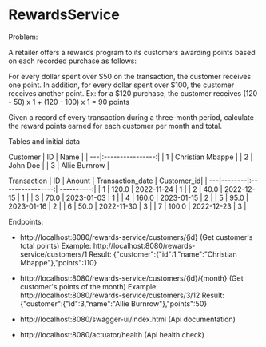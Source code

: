 # RewardsService
 Problem:

A retailer offers a rewards program to its customers awarding points based on each recorded purchase as follows:

For every dollar spent over $50 on the transaction, the customer receives one point.
In addition, for every dollar spent over $100, the customer receives another point.
Ex: for a $120 purchase, the customer receives
(120 - 50) x 1 + (120 - 100) x 1 = 90 points


Given a record of every transaction during a three-month period, calculate the reward points earned for each customer per month and total. 

Tables and initial data

Customer
| ID | Name             |
| ---|:----------------:|
| 1  | Christian Mbappe |
| 2  | John Doe         |
| 3  | Allie Burnrow    |

Transaction
| ID | Anount | Transaction_date | Customer_id|
| ---|--------|:----------------:| ----------:|
| 1  | 120.0	 | 2022-11-24	      | 1          |
|	2  | 40.0	  | 2022-12-15	      | 1          |
| 3	 | 70.0	  | 2023-01-03       |	1          |
| 4	 | 160.0 	| 2023-01-15       |	2          |
| 5	 | 95.0	  | 2023-01-16       |	2          |
| 6	 | 50.0	  | 2022-11-30       |	3          |
| 7  |	100.0	 | 2022-12-23       |	3          |



Endpoints:
- http://localhost:8080/rewards-service/customers/{id} (Get customer's total points)
Example: http://localhost:8080/rewards-service/customers/1
         Result: {"customer":{"id":1,"name":"Christian Mbappe"},"points":110}

- http://localhost:8080/rewards-service/customers/{id}/{month} (Get customer's points of the month)
Example: http://localhost:8080/rewards-service/customers/3/12
         Result: {"customer":{"id":3,"name":"Allie Burnrow"},"points":50}

- http://localhost:8080/swagger-ui/index.html (Api documentation)
- http://localhost:8080/actuator/health (Api health check)
